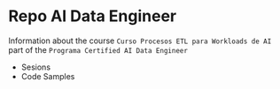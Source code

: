 # Repo AI Data Engineer

Information about the course `Curso Procesos ETL para Workloads de AI` part of the `Programa Certified AI Data Engineer`

* Sesions
* Code Samples